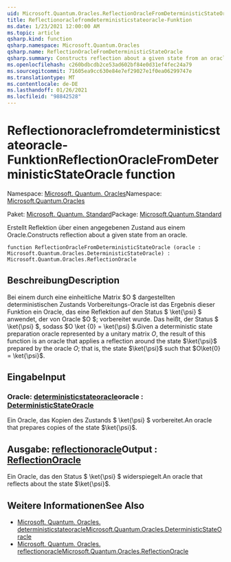 ```yaml
---
uid: Microsoft.Quantum.Oracles.ReflectionOracleFromDeterministicStateOracle
title: Reflectionoraclefromdeterministicstateoracle-Funktion
ms.date: 1/23/2021 12:00:00 AM
ms.topic: article
qsharp.kind: function
qsharp.namespace: Microsoft.Quantum.Oracles
qsharp.name: ReflectionOracleFromDeterministicStateOracle
qsharp.summary: Constructs reflection about a given state from an oracle.
ms.openlocfilehash: c260bdbcdb2ce53ad602bf84e0d31ef4fec24a79
ms.sourcegitcommit: 71605ea9cc630e84e7ef29027e1f0ea06299747e
ms.translationtype: MT
ms.contentlocale: de-DE
ms.lasthandoff: 01/26/2021
ms.locfileid: "98842528"
---
```

# <a name="reflectionoraclefromdeterministicstateoracle-function"></a><span data-ttu-id="62569-102">Reflectionoraclefromdeterministicstateoracle-Funktion</span><span class="sxs-lookup"><span data-stu-id="62569-102">ReflectionOracleFromDeterministicStateOracle function</span></span>

<span data-ttu-id="62569-103">Namespace: [Microsoft. Quantum. Oracles](xref:Microsoft.Quantum.Oracles)</span><span class="sxs-lookup"><span data-stu-id="62569-103">Namespace: [Microsoft.Quantum.Oracles](xref:Microsoft.Quantum.Oracles)</span></span>

<span data-ttu-id="62569-104">Paket: [Microsoft. Quantum. Standard](https://nuget.org/packages/Microsoft.Quantum.Standard)</span><span class="sxs-lookup"><span data-stu-id="62569-104">Package: [Microsoft.Quantum.Standard](https://nuget.org/packages/Microsoft.Quantum.Standard)</span></span>


<span data-ttu-id="62569-105">Erstellt Reflektion über einen angegebenen Zustand aus einem Oracle.</span><span class="sxs-lookup"><span data-stu-id="62569-105">Constructs reflection about a given state from an oracle.</span></span>

```qsharp
function ReflectionOracleFromDeterministicStateOracle (oracle : Microsoft.Quantum.Oracles.DeterministicStateOracle) : Microsoft.Quantum.Oracles.ReflectionOracle
```


## <a name="description"></a><span data-ttu-id="62569-106">Beschreibung</span><span class="sxs-lookup"><span data-stu-id="62569-106">Description</span></span>

<span data-ttu-id="62569-107">Bei einem durch eine einheitliche Matrix $O $ dargestellten deterministischen Zustands Vorbereitungs-Oracle ist das Ergebnis dieser Funktion ein Oracle, das eine Reflektion auf den Status $ \ket{\psi} $ anwendet, der von Oracle $O $; vorbereitet wurde. Das heißt, der Status $ \ket{\psi} $, sodass $O \ket {0} = \ket{\psi} $.</span><span class="sxs-lookup"><span data-stu-id="62569-107">Given a deterministic state preparation oracle represented by a unitary matrix $O$, the result of this function is an oracle that applies a reflection around the state $\ket{\psi}$ prepared by the oracle $O$; that is, the state $\ket{\psi}$ such that $O\ket{0} = \ket{\psi}$.</span></span>

## <a name="input"></a><span data-ttu-id="62569-108">Eingabe</span><span class="sxs-lookup"><span data-stu-id="62569-108">Input</span></span>

### <a name="oracle--deterministicstateoracle"></a><span data-ttu-id="62569-109">Oracle: [deterministicstateoracle](xref:Microsoft.Quantum.Oracles.DeterministicStateOracle)</span><span class="sxs-lookup"><span data-stu-id="62569-109">oracle : [DeterministicStateOracle](xref:Microsoft.Quantum.Oracles.DeterministicStateOracle)</span></span>

<span data-ttu-id="62569-110">Ein Oracle, das Kopien des Zustands $ \ket{\psi} $ vorbereitet.</span><span class="sxs-lookup"><span data-stu-id="62569-110">An oracle that prepares copies of the state $\ket{\psi}$.</span></span>



## <a name="output--reflectionoracle"></a><span data-ttu-id="62569-111">Ausgabe: [reflectionoracle](xref:Microsoft.Quantum.Oracles.ReflectionOracle)</span><span class="sxs-lookup"><span data-stu-id="62569-111">Output : [ReflectionOracle](xref:Microsoft.Quantum.Oracles.ReflectionOracle)</span></span>

<span data-ttu-id="62569-112">Ein Oracle, das den Status $ \ket{\psi} $ widerspiegelt.</span><span class="sxs-lookup"><span data-stu-id="62569-112">An oracle that reflects about the state $\ket{\psi}$.</span></span>

## <a name="see-also"></a><span data-ttu-id="62569-113">Weitere Informationen</span><span class="sxs-lookup"><span data-stu-id="62569-113">See Also</span></span>

- [<span data-ttu-id="62569-114">Microsoft. Quantum. Oracles. deterministicstateoracle</span><span class="sxs-lookup"><span data-stu-id="62569-114">Microsoft.Quantum.Oracles.DeterministicStateOracle</span></span>](xref:Microsoft.Quantum.Oracles.DeterministicStateOracle)
- [<span data-ttu-id="62569-115">Microsoft. Quantum. Oracles. reflectionoracle</span><span class="sxs-lookup"><span data-stu-id="62569-115">Microsoft.Quantum.Oracles.ReflectionOracle</span></span>](xref:Microsoft.Quantum.Oracles.ReflectionOracle)